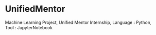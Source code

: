 # UnifiedMentor
Machine Learning Project, Unified Mentor Internship, Language : Python, Tool : JupyterNotebook
